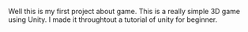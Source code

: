 Well this is my first project about game. This is a really simple 3D game using Unity. I made it throughtout a tutorial of unity for beginner.
